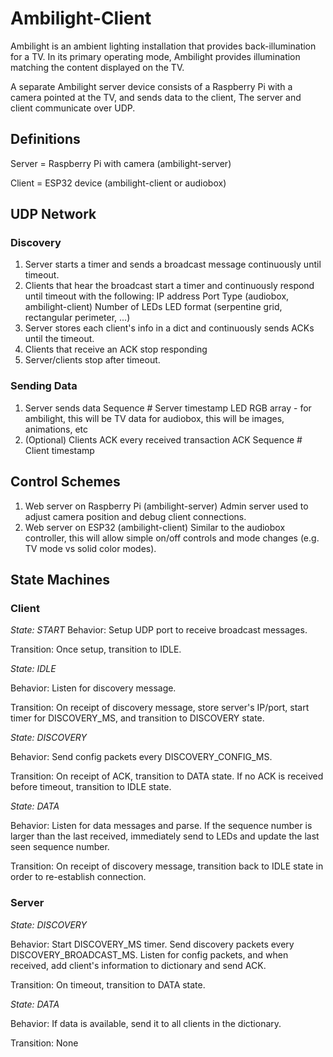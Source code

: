 # Ambilight-Client

Ambilight is an ambient lighting installation that provides back-illumination
for a TV. In its primary operating mode, Ambilight provides illumination
matching the content displayed on the TV. 

A separate Ambilight server device consists of a Raspberry Pi with a camera 
pointed at the TV, and sends data to the client, The server and client 
communicate over UDP.

## Definitions
Server = Raspberry Pi with camera (ambilight-server)

Client = ESP32 device (ambilight-client or audiobox)

## UDP Network
### Discovery
1. Server starts a timer and sends a broadcast message continuously until
timeout.
2. Clients that hear the broadcast start a timer and continuously respond until
timeout with the following:
    IP address
    Port
    Type (audiobox, ambilight-client)
    Number of LEDs
    LED format (serpentine grid, rectangular perimeter, ...)
3. Server stores each client's info in a dict and continuously sends ACKs until
the timeout.
4. Clients that receive an ACK stop responding
5. Server/clients stop after timeout.

### Sending Data
1. Server sends data
    Sequence #
    Server timestamp
    LED RGB array - for ambilight, this will be TV data
                    for audiobox, this will be images, animations, etc
2. (Optional) Clients ACK every received transaction
    ACK
    Sequence #
    Client timestamp

## Control Schemes
1. Web server on Raspberry Pi (ambilight-server)
  Admin server used to adjust camera position and debug client connections.
2. Web server on ESP32 (ambilight-client)
  Similar to the audiobox controller, this will allow simple on/off controls and
  mode changes (e.g. TV mode vs solid color modes).

  ## State Machines
  ### Client
  *State: START*
  Behavior: Setup UDP port to receive broadcast messages.

  Transition: Once setup, transition to IDLE.

  *State: IDLE*

  Behavior: Listen for discovery message.
  
  Transition: On receipt of discovery message, store server's IP/port, start
  timer for DISCOVERY_MS, and transition to DISCOVERY state.

  *State: DISCOVERY*

  Behavior: Send config packets every DISCOVERY_CONFIG_MS.

  Transition: On receipt of ACK, transition to DATA state. If no ACK is
  received before timeout, transition to IDLE state.

  *State: DATA*

  Behavior: Listen for data messages and parse. If the sequence number is larger 
  than the last received, immediately send to LEDs and update the last seen
  sequence number.
  
  Transition: On receipt of discovery message, transition back to IDLE state in
  order to re-establish connection.

  ### Server
  *State: DISCOVERY*

  Behavior: Start DISCOVERY_MS timer. Send discovery packets every 
  DISCOVERY_BROADCAST_MS. Listen for config packets, and when received, add 
  client's information to dictionary and send ACK.

  Transition: On timeout, transition to DATA state.

  *State: DATA*
  
  Behavior: If data is available, send it to all clients in the dictionary.

  Transition: None